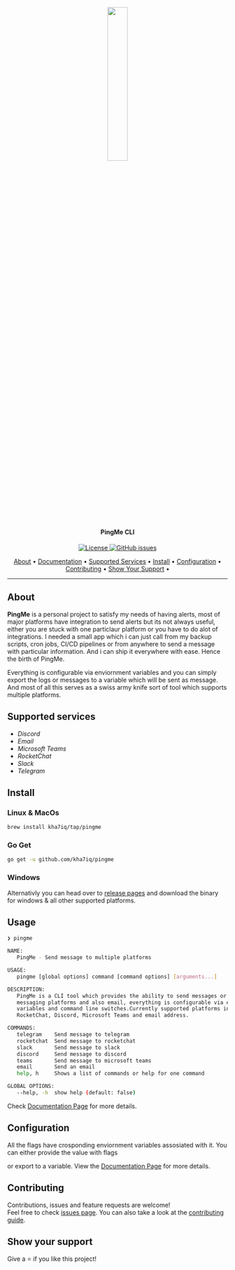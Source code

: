 <h2 align="center">
  <br>
  <p align="center"><img width=30% src="https://github.com/kha7iq/pingme/blob/master/.github/img/logo.png"></p>
</h2>

<h4 align="center">PingMe CLI</h4>

<p align="center">
    <a href="https://github.com/kha7iq/pingme/blob/master/LICENSE.md">
    <img alt="License" src="https://img.shields.io/github/license/kha7iq/pingme?style=flat-square&logo=github&logoColor=white">
    <a href="https://github.com/kha7iq/pingme/issues">
    <img alt="GitHub issues" src="https://img.shields.io/github/issues/kha7iq/pingme?style=flat-square&logo=github&logoColor=white">
</p>

<p align="center">
  <a href="#about">About</a> •
  <a href="https://kha7iq.github.io/docs-pingme/#/">Documentation</a> •
  <a href="#supported-services">Supported Services</a> •
  <a href="#install">Install</a> •
  <a href="#configuration">Configuration</a> •
  <a href="#contributing">Contributing</a> •
  <a href="#show-your-support">Show Your Support</a> •
</p>

---

## About

**PingMe** is a personal project to satisfy my needs of having alerts, most of major platforms have integration to send alerts
but its not always useful, either you are stuck with one particlaur platform or you have to do alot of integrations. I needed a small app
which i can just call from my backup scripts, cron jobs, CI/CD pipelines or from anywhere to send a message with particular information.
And i can ship it everywhere with ease.
Hence the birth of PingMe.

Everything is configurable via enviornment variables and you can simply export the logs or messages to a variable which will be sent
as message. And most of all this serves as a swiss army knife sort of tool which supports multiple platforms.



## Supported services
- *Discord*
- *Email*
- *Microsoft Teams*
- *RocketChat*
- *Slack*
- *Telegram*


## Install

### Linux & MacOs
```bash
brew install kha7iq/tap/pingme
```

### Go Get
```bash
go get -u github.com/kha7iq/pingme
```

### Windows
Alternativly you can head over to [release pages](https://github.com/kha7iq/pingme/releases) and download the binary for windows & all other supported platforms.

## Usage

```bash
❯ pingme

NAME:
   PingMe - Send message to multiple platforms

USAGE:
   pingme [global options] command [command options] [arguments...]

DESCRIPTION:
   PingMe is a CLI tool which provides the ability to send messages or alerts to multiple
   messaging platforms and also email, everything is configurable via environment
   variables and command line switches.Currently supported platforms include Slack, Telegram,
   RocketChat, Discord, Microsoft Teams and email address.

COMMANDS:
   telegram    Send message to telegram
   rocketchat  Send message to rocketchat
   slack       Send message to slack
   discord     Send message to discord
   teams       Send message to microsoft teams
   email       Send an email
   help, h     Shows a list of commands or help for one command

GLOBAL OPTIONS:
   --help, -h  show help (default: false)
```

Check [Documentation Page](https://kha7iq.github.io/docs-pingme/#/) for more details.

## Configuration

All the flags have crosponding enviornment variables assosiated with it. You can either provide the value with flags

or export to a variable. View the [Documentation Page](https://kha7iq.github.io/docs-pingme/#/) for more details.


## Contributing

Contributions, issues and feature requests are welcome!<br />Feel free to check [issues page](https://github.com/kha7iq/pingme/issues). You can also take a look at the [contributing guide](https://github.com/kha7iq/pingme/blob/master/CONTRIBUTING.md).


## Show your support

Give a ⭐️  if you like this project!

